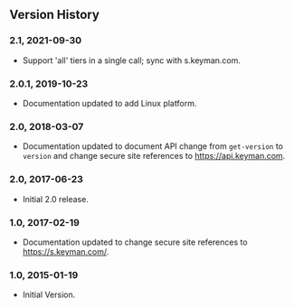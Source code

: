 ## Version History

### 2.1, 2021-09-30
* Support 'all' tiers in a single call; sync with s.keyman.com.

### 2.0.1, 2019-10-23

* Documentation updated to add Linux platform.

### 2.0, 2018-03-07

* Documentation updated to document API change from `get-version` to `version` and change secure site references to https://api.keyman.com.

### 2.0, 2017-06-23

* Initial 2.0 release.

### 1.0, 2017-02-19

* Documentation updated to change secure site references to https://s.keyman.com/.

### 1.0, 2015-01-19

* Initial Version.